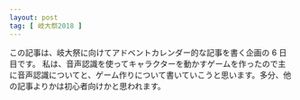 ```yaml
---
layout: post
tag: [ 岐大祭2018 ]
---
```


この記事は、岐大祭に向けてアドベントカレンダー的な記事を書く企画の 6 日目です。
私は、音声認識を使ってキャラクターを動かすゲームを作ったので主に音声認識についてと、ゲーム作りについて書いていこうと思います。多分、他の記事よりかは初心者向けかと思われます。
 
 
 
